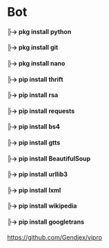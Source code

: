 # Bot

#### ╠-> pkg install python
#### ╠-> pkg install git
#### ╠-> pkg install nano
#### ╠-> pip install thrift
#### ╠-> pip install rsa
#### ╠-> pip install requests
#### ╠-> pip install bs4
#### ╠-> pip install gtts
#### ╠-> pip install BeautifulSoup
#### ╠-> pip install urllib3
#### ╠-> pip install lxml
#### ╠-> pip install wikipedia
#### ╠-> pip install googletrans


https://github.com/Gendjex/vipro
